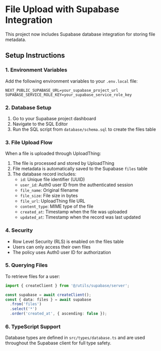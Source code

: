 # File Upload with Supabase Integration

This project now includes Supabase database integration for storing file metadata.

## Setup Instructions

### 1. Environment Variables

Add the following environment variables to your `.env.local` file:

```env
NEXT_PUBLIC_SUPABASE_URL=your_supabase_project_url
SUPABASE_SERVICE_ROLE_KEY=your_supabase_service_role_key
```

### 2. Database Setup

1. Go to your Supabase project dashboard
2. Navigate to the SQL Editor
3. Run the SQL script from `database/schema.sql` to create the files table

### 3. File Upload Flow

When a file is uploaded through UploadThing:

1. The file is processed and stored by UploadThing
2. File metadata is automatically saved to the Supabase `files` table
3. The database record includes:
   - `id`: Unique file identifier (UUID)
   - `user_id`: Auth0 user ID from the authenticated session
   - `file_name`: Original filename
   - `file_size`: File size in bytes
   - `file_url`: UploadThing file URL
   - `content_type`: MIME type of the file
   - `created_at`: Timestamp when the file was uploaded
   - `updated_at`: Timestamp when the record was last updated

### 4. Security

- Row Level Security (RLS) is enabled on the files table
- Users can only access their own files
- The policy uses Auth0 user ID for authorization

### 5. Querying Files

To retrieve files for a user:

```typescript
import { createClient } from '@/utils/supabase/server';

const supabase = await createClient();
const { data: files } = await supabase
  .from('files')
  .select('*')
  .order('created_at', { ascending: false });
```

### 6. TypeScript Support

Database types are defined in `src/types/database.ts` and are used throughout the Supabase client for full type safety.
